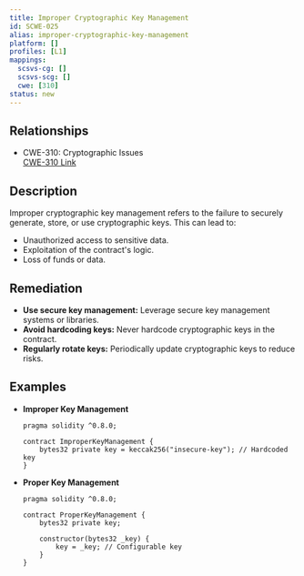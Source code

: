 ```yaml
---
title: Improper Cryptographic Key Management
id: SCWE-025
alias: improper-cryptographic-key-management
platform: []
profiles: [L1]
mappings:
  scsvs-cg: []
  scsvs-scg: []
  cwe: [310]
status: new
---
```


## Relationships
- CWE-310: Cryptographic Issues  
  [CWE-310 Link](https://cwe.mitre.org/data/definitions/310.html)

## Description  
Improper cryptographic key management refers to the failure to securely generate, store, or use cryptographic keys. This can lead to:
- Unauthorized access to sensitive data.
- Exploitation of the contract's logic.
- Loss of funds or data.

## Remediation
- **Use secure key management:** Leverage secure key management systems or libraries.
- **Avoid hardcoding keys:** Never hardcode cryptographic keys in the contract.
- **Regularly rotate keys:** Periodically update cryptographic keys to reduce risks.

## Examples
- **Improper Key Management**
    ```solidity
    pragma solidity ^0.8.0;

    contract ImproperKeyManagement {
        bytes32 private key = keccak256("insecure-key"); // Hardcoded key
    }
    ```

- **Proper Key Management**
    ```solidity
    pragma solidity ^0.8.0;

    contract ProperKeyManagement {
        bytes32 private key;

        constructor(bytes32 _key) {
            key = _key; // Configurable key
        }
    }
    ```